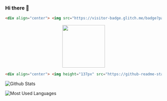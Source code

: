 ### Hi there 👋

```html
<div align="center"> <img src="https://visitor-badge.glitch.me/badge?page_id=NebularW" /> </div>
```

<!--
**NebularW/NebularW** is a ✨ _special_ ✨ repository because its `README.md` (this file) appears on your GitHub profile.

Here are some ideas to get you started:

- 🔭 I’m currently working on ...
- 🌱 I’m currently learning ...
- 👯 I’m looking to collaborate on ...
- 🤔 I’m looking for help with ...
- 💬 Ask me about ...
- 📫 How to reach me: ...
- 😄 Pronouns: ...
- ⚡ Fun fact: ...
  -->



<div align="center"> <img height="137px" src="https://github-readme-stats.vercel.app/api?username=NebularW&hide_title=true&hide_border=true&show_icons=trueline_height=21&text_color=000&icon_color=000&bg_color=0,ea6161,ffc64d,fffc4d,52fa5a&theme=graywhite" /> </div>

```html
<div align="center"> <img height="137px" src="https://github-readme-stats.vercel.app/api?username=NebularW&hide_title=true&hide_border=true&show_icons=trueline_height=21&text_color=000&icon_color=000&bg_color=0,ea6161,ffc64d,fffc4d,52fa5a&theme=graywhite" /> </div>
```

![Github Stats](https://github-readme-stats.vercel.app/api?username=NebularW&show_icons=true&theme=dark&count_private=true)

![Most Used Languages](https://github-readme-stats.vercel.app/api/top-langs/?username=NebularW&theme=dark&layout=compact)
